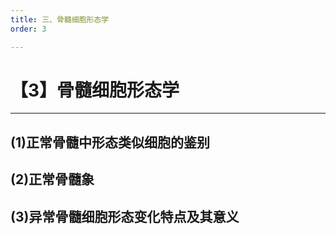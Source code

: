 ```yaml
---
title: 三、骨髓细胞形态学
order: 3

---
```


# 【3】骨髓细胞形态学

<kaodian :text="'血液学检验记忆卡'" />

<!-- ###### 第三章 骨髓细胞学检查的临床意义

> 临床血液学检验 -->

<beitiX/>

---

## (1)正常骨髓中形态类似细胞的鉴别

<son :text="'血液学检验记忆卡'" text1="(1)正常骨髓中形态类似细胞的鉴别" :textOption="[['超纲','暂无科目',''],['熟练掌握','基础知识','专业知识'],['熟练掌握','基础知识','专业知识']]" />

## (2)正常骨髓象

<son :text="'血液学检验记忆卡'" text1="(2)正常骨髓象" :textOption="[['掌握','基础知识','专业知识'],['掌握','基础知识','专业知识'],['掌握','基础知识','专业知识']]" />

## (3)异常骨髓细胞形态变化特点及其意义

<son :text="'血液学检验记忆卡'" text1="(3)异常骨髓细胞形态变化特点及其意义" :textOption="[['掌握','专业知识','专业实践能力'],['掌握','专业知识','专业实践能力'],['掌握','专业知识','']]" />
